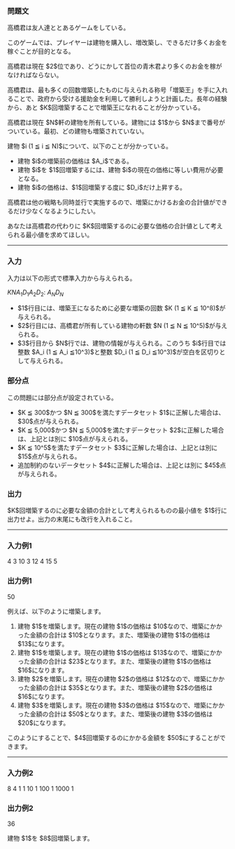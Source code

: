 
<div>

<div>

<div>

<section>

### **問題文**

<p>
高橋君は友人達ととあるゲームをしている。
</p>

<p>
このゲームでは、プレイヤーは建物を購入し、増改築し、できるだけ多くお金を稼ぐことが目的となる。
</p>

<p>
高橋君は現在 $2$位であり、どうにかして首位の青木君より多くのお金を稼がなければならない。
</p>

<p>
高橋君は、最も多くの回数増築したものに与えられる称号「増築王」を手に入れることで、政府から受ける援助金を利用して勝利しようと計画した。長年の経験から、あと $K$回増築することで増築王になれることが分かっている。
</p>

<p>
高橋君は現在 $N$軒の建物を所有している。建物には $1$から $N$まで番号がついている。最初、どの建物も増築されていない。
</p>

<p>
建物 $i (1 ≦ i ≦ N)$について、以下のことが分かっている。
</p>

<ul>

<li>
建物 $i$の増築前の価格は $A_i$である。
</li>

<li>
建物 $i$を $1$回増築するには、建物 $i$の現在の価格に等しい費用が必要となる。
</li>

<li>
建物 $i$の価格は、$1$回増築する度に $D_i$だけ上昇する。
</li>

</ul>

<p>
高橋君は他の戦略も同時並行で実施するので、増築にかけるお金の合計値ができるだけ少なくなるようにしたい。
</p>

<p>
あなたは高橋君の代わりに $K$回増築するのに必要な価格の合計値として考えられる最小値を求めてほしい。
</p>

</section>

</div>

---

<div>

<div>

<section>

### **入力**

<p>
入力は以下の形式で標準入力から与えられる。
</p>

<div>

$K$$N$$A_1$$D_1$$A_2$$D_2$:
$A_N$$D_N$
</div>

<ul>

<li>
$1$行目には、増築王になるために必要な増築の回数 $K (1 ≦ K ≦ 10^8)$が与えられる。
</li>

<li>
$2$行目には、高橋君が所有している建物の軒数 $N (1 ≦ N ≦ 10^5)$が与えられる。
</li>

<li>
$3$行目から $N$行では、建物の情報が与えられる。このうち $i$行目では整数 $A_i (1 ≦ A_i ≦10^3)$と整数 $D_i (1 ≦ D_i ≦10^3)$が空白を区切りとして与えられる。
</li>

</ul>

</section>

</div>

<div>

<section>

### **部分点**

<p>
この問題には部分点が設定されている。
</p>

<ul>

<li>
$K ≦ 300$かつ $N ≦ 300$を満たすデータセット $1$に正解した場合は、$30$点が与えられる。
</li>

<li>
$K ≦ 5,000$かつ $N ≦ 5,000$を満たすデータセット $2$に正解した場合は、上記とは別に $10$点が与えられる。
</li>

<li>
$K ≦ 10^5$を満たすデータセット $3$に正解した場合は、上記とは別に $15$点が与えられる。
</li>

<li>
追加制約のないデータセット $4$に正解した場合は、上記とは別に $45$点が与えられる。
</li>

</ul>

</section>

</div>

<div>

<section>

### **出力**

<p>
$K$回増築するのに必要な金額の合計として考えられるものの最小値を $1$行に出力せよ。出力の末尾にも改行を入れること。
</p>

</section>

</div>

</div>

---

<div>

<section>

### **入力例1**

<div>

4
3
10 3
12 4
15 5

</div>

</section>

</div>

<div>

<section>

### **出力例1**

<div>

50

</div>

<p>
例えば、以下のように増築します。
</p>

<ol>

<li>
建物 $1$を増築します。現在の建物 $1$の価格は $10$なので、増築にかかった金額の合計は $10$となります。また、増築後の建物 $1$の価格は $13$になります。
</li>

<li>
建物 $1$を増築します。現在の建物 $1$の価格は $13$なので、増築にかかった金額の合計は $23$となります。また、増築後の建物 $1$の価格は $16$になります。
</li>

<li>
建物 $2$を増築します。現在の建物 $2$の価格は $12$なので、増築にかかった金額の合計は $35$となります。また、増築後の建物 $2$の価格は $16$になります。
</li>

<li>
建物 $3$を増築します。現在の建物 $3$の価格は $15$なので、増築にかかった金額の合計は $50$となります。また、増築後の建物 $3$の価格は $20$になります。
</li>

</ol>

<p>
このようにすることで、$4$回増築するのにかかる金額を $50$にすることができます。
</p>

</section>

</div>

---

<div>

<section>

### **入力例2**

<div>

8
4
1 1
10 1
100 1
1000 1

</div>

</section>

</div>

<div>

<section>

### **出力例2**

<div>

36

</div>

<p>
建物 $1$を $8$回増築します。
</p>

</section>

</div>

</div>

</div>
